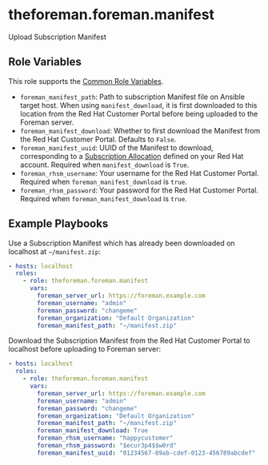 theforeman.foreman.manifest
===========================

Upload Subscription Manifest

Role Variables
--------------

This role supports the [Common Role Variables](https://github.com/theforeman/foreman-ansible-modules/blob/develop/README.md#common-role-variables).

- `foreman_manifest_path`: Path to subscription Manifest file on Ansible target host. When using `manifest_download`, it is first downloaded to this location from the Red Hat Customer Portal before being uploaded to the Foreman server.
- `foreman_manifest_download`: Whether to first download the Manifest from the Red Hat Customer Portal. Defaults to `False`.
- `foreman_manifest_uuid`: UUID of the Manifest to download, corresponding to a [Subscription Allocation](https://access.redhat.com/management/subscription_allocations) defined on your Red Hat account. Required when `manifest_download` is `True`.
- `foreman_rhsm_username`: Your username for the Red Hat Customer Portal. Required when `foreman_manifest_download` is `true`.
- `foreman_rhsm_password`: Your password for the Red Hat Customer Portal. Required when `foreman_manifest_download` is `true`.

Example Playbooks
-----------------

Use a Subscription Manifest which has already been downloaded on localhost at `~/manifest.zip`:

```yaml
- hosts: localhost
  roles:
    - role: theforeman.foreman.manifest
      vars:
        foreman_server_url: https://foreman.example.com
        foreman_username: "admin"
        foreman_password: "changeme"
        foreman_organization: "Default Organization"
        foreman_manifest_path: "~/manifest.zip"
```

Download the Subscription Manifest from the Red Hat Customer Portal to localhost before uploading to Foreman server:

```yaml
- hosts: localhost
  roles:
    - role: theforeman.foreman.manifest
      vars:
        foreman_server_url: https://foreman.example.com
        foreman_username: "admin"
        foreman_password: "changeme"
        foreman_organization: "Default Organization"
        foreman_manifest_path: "~/manifest.zip"
        foreman_manifest_download: True
        foreman_rhsm_username: "happycustomer"
        foreman_rhsm_password: "$ecur3p4$$w0rd"
        foreman_manifest_uuid: "01234567-89ab-cdef-0123-456789abcdef"
```
